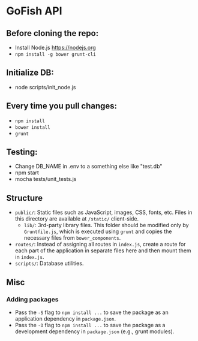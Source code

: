 # GoFish API

## Before cloning the repo:

* Install Node.js https://nodejs.org
* `npm install -g bower grunt-cli`

## Initialize DB:
* node scripts/init_node.js

## Every time you pull changes:

* `npm install`
* `bower install`
* `grunt` 

## Testing:

* Change DB_NAME in .env to a something else like "test.db"
* npm start
* mocha tests/unit_tests.js

## Structure

* `public/`: Static files such as JavaScript, images, CSS, fonts, etc. Files
  in this directory are available at `/static/` client-side.
  * `lib/`: 3rd-party library files. This folder should be modified only
    by `Gruntfile.js`, which is executed using `grunt` and copies the necessary
    files from `bower_components`.
* `routes/`: Instead of assigning all routes in `index.js`, create a route
for each part of the application in separate files here and then
mount them in `index.js`.
* `scripts/`: Database utilities.

## Misc

### Adding packages

* Pass the `-S` flag to `npm install ...` to save the package as an application
  dependency in `package.json`.
* Pass the `-D` flag to `npm install ...` to save the package as a development
  dependency in `package.json` (e.g., grunt modules).
